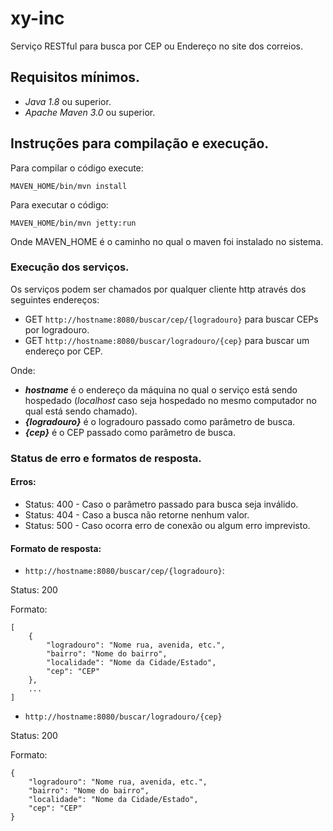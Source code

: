 # xy-inc
Serviço RESTful para busca por CEP ou Endereço no site dos correios.

## Requisitos mínimos.

* *Java 1.8* ou superior.
* *Apache Maven 3.0* ou superior.

## Instruções para compilação e execução.

Para compilar o código execute:

    MAVEN_HOME/bin/mvn install

Para executar o código:

    MAVEN_HOME/bin/mvn jetty:run

Onde MAVEN_HOME é o caminho no qual o maven foi instalado no sistema.

### Execução dos serviços.

Os serviços podem ser chamados por qualquer cliente http através dos seguintes endereços:

* GET `http://hostname:8080/buscar/cep/{logradouro}` para buscar CEPs por logradouro.
* GET `http://hostname:8080/buscar/logradouro/{cep}` para buscar um endereço por CEP.

Onde:

* ***hostname*** é o endereço da máquina no qual o serviço está sendo hospedado (*localhost* caso seja hospedado no mesmo computador no qual está sendo chamado).
* ***{logradouro}*** é o logradouro passado como parâmetro de busca.
* ***{cep}*** é o CEP passado como parâmetro de busca.

### Status de erro e formatos de resposta.
#### Erros:
* Status: 400 - Caso o parâmetro passado para busca seja inválido.
* Status: 404 - Caso a busca não retorne nenhum valor.
* Status: 500 - Caso ocorra erro de conexão ou algum erro imprevisto.

#### Formato de resposta:

* `http://hostname:8080/buscar/cep/{logradouro}`:

Status: 200

Formato:

    [
        {
            "logradouro": "Nome rua, avenida, etc.",
            "bairro": "Nome do bairro",
            "localidade": "Nome da Cidade/Estado",
            "cep": "CEP"
        },
        ...
    ]

* `http://hostname:8080/buscar/logradouro/{cep}`

Status: 200

Formato:

    {
        "logradouro": "Nome rua, avenida, etc.",
        "bairro": "Nome do bairro",
        "localidade": "Nome da Cidade/Estado",
        "cep": "CEP"
    }
